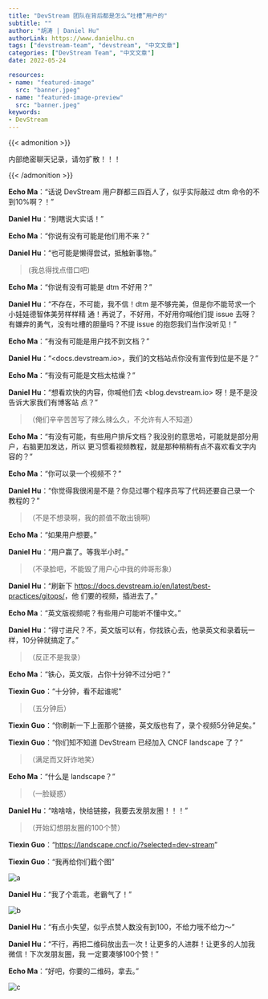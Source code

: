 ```yaml
---
title: "DevStream 团队在背后都是怎么“吐槽”用户的"
subtitle: ""
author: "胡涛 | Daniel Hu"
authorLink: https://www.danielhu.cn
tags: ["devstream-team", "devstream", "中文文章"]
categories: ["DevStream Team", "中文文章"]
date: 2022-05-24

resources:
- name: "featured-image"
  src: "banner.jpeg"
- name: "featured-image-preview"
  src: "banner.jpeg"
keywords:
- DevStream
---
```


{{< admonition >}}

内部绝密聊天记录，请勿扩散！！！

{{< /admonition >}}

**Echo Ma**：“话说 DevStream 用户群都三四百人了，似乎实际敲过 dtm 命令的不到10%啊？！”

**Daniel Hu**：“别瞎说大实话！”

**Echo Ma**：“你说有没有可能是他们用不来？”

**Daniel Hu**：“也可能是懒得尝试，抵触新事物。”

> (我总得找点借口吧)

**Echo Ma**：“你说有没有可能是 dtm 不好用？”

**Daniel Hu**：“不存在，不可能，我不信！dtm 是不够完美，但是你不能苛求一个小娃娃德智体美劳样样精
通！再说了，不好用，不好用你喊他们提 issue 去呀？有嫌弃的勇气，没有吐槽的胆量吗？不提 issue 
的抱怨我们当作没听见！”

**Echo Ma**：“有没有可能是用户找不到文档？”

**Daniel Hu**：“<docs.devstream.io>，我们的文档站点你没有宣传到位是不是？”

**Echo Ma**：“有没有可能是文档太枯燥？”

**Daniel Hu**：“想看欢快的内容，你喊他们去 <blog.devstream.io> 呀！是不是没告诉大家我们有博客站
点？”

>（俺们辛辛苦苦写了辣么辣么久，不允许有人不知道）

**Echo Ma**：“有没有可能，有些用户排斥文档？我没别的意思哈，可能就是部分用户，右脑更加发达，所以
更习惯看视频教程，就是那种稍稍有点不喜欢看文字内容的？”

**Echo Ma**：“你可以录一个视频不？”

**Daniel Hu**：“你觉得我很闲是不是？你见过哪个程序员写了代码还要自己录一个教程的？”

>（不是不想录啊，我的颜值不敢出镜啊）

**Echo Ma**：“如果用户想要。”

**Daniel Hu**：“用户赢了。等我半小时。”

>（不录脸吧，不能毁了用户心中我的帅哥形象）

**Daniel Hu**：“刷新下 <https://docs.devstream.io/en/latest/best-practices/gitops/>，他
们要的视频，插进去了。”

**Echo Ma**：“英文版视频呢？有些用户可能听不懂中文。”

**Daniel Hu**：“得寸进尺？不，英文版可以有，你找铁心去，他录英文和录着玩一样，10分钟就搞定了。”

>（反正不是我录）

**Echo Ma**：“铁心，英文版，占你十分钟不过分吧？”

**Tiexin Guo**：“十分钟，看不起谁呢”

>（五分钟后）

**Tiexin Guo**：“你刷新一下上面那个链接，英文版也有了，录个视频5分钟足矣。”

**Tiexin Guo**：“你们知不知道 DevStream 已经加入 CNCF landscape 了？”

>（满足而又奸诈地笑）

**Echo Ma**：“什么是 landscape？”

>（一脸疑惑）

**Daniel Hu**：“啥啥啥，快给链接，我要去发朋友圈！！！”

>（开始幻想朋友圈的100个赞）

**Tiexin Guo**：“<https://landscape.cncf.io/?selected=dev-stream>”

**Tiexin Guo**：“我再给你们截个图”

![a](a.jpg)

**Daniel Hu**：“我了个乖乖，老霸气了！”

![b](b.jpg)

**Daniel Hu**：“有点小失望，似乎点赞人数没有到100，不给力哦不给力～”

**Daniel Hu**：“不行，再把二维码放出去一次！让更多的人进群！让更多的人加我微信！下次发朋友圈，我
一定要凑够100个赞！”

**Echo Ma**：“好吧，你要的二维码，拿去。”

![c](c.jpg)
